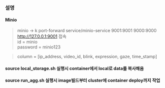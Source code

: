 ### 설명 ###

#### Minio

> minio -> k port-forward service/minio-service 9001:9001 9000:9000          
> http://127.0.0.1:9001 접속         
> id = minio        
> password = minio123          

> column = [ip_address, video_id, blink, expression, gaze, time_stamp]



#### source local_storage.sh 실행시 container에서 local로 data를 복사해옴

#### source run_agg.sh 실행시 image빌드부터 cluster에 container deploy까지 작업